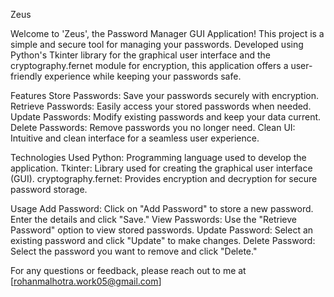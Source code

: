 Zeus

Welcome to 'Zeus', the Password Manager GUI Application! This project is a simple and secure tool for managing your passwords. Developed using Python's Tkinter library for the graphical user interface and the cryptography.fernet module for encryption, this application offers a user-friendly experience while keeping your passwords safe.

Features
Store Passwords: Save your passwords securely with encryption.
Retrieve Passwords: Easily access your stored passwords when needed.
Update Passwords: Modify existing passwords and keep your data current.
Delete Passwords: Remove passwords you no longer need.
Clean UI: Intuitive and clean interface for a seamless user experience.

Technologies Used
Python: Programming language used to develop the application.
Tkinter: Library used for creating the graphical user interface (GUI).
cryptography.fernet: Provides encryption and decryption for secure password storage.

Usage
Add Password: Click on "Add Password" to store a new password. Enter the details and click "Save."
View Passwords: Use the "Retrieve Password" option to view stored passwords.
Update Password: Select an existing password and click "Update" to make changes.
Delete Password: Select the password you want to remove and click "Delete."

For any questions or feedback, please reach out to me at [rohanmalhotra.work05@gmail.com] 
